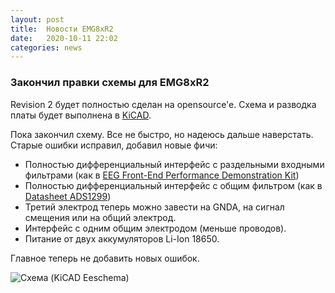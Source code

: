 ```yaml
---
layout: post
title:  Новости EMG8xR2
date:   2020-10-11 22:02
categories: news
---
```

### Закончил правки схемы для EMG8xR2

Revision 2 будет полностью сделан на opensource'e. Схема и разводка платы будет выполнена в [KiCAD](https://kicad-pcb.org/).

Пока закончил схему. Все не быстро, но надеюсь дальше наверстать. Старые ошибки исправил, добавил новые фичи:
* Полностью дифференциальный интерфейс с раздельными входными фильтрами (как в [EEG Front-End Performance Demonstration Kit](https://www.ti.com/lit/ug/slau443b/slau443b.pdf?ts=1602258946892&ref_url=https%253A%252F%252Fwww.ti.com%252Ftool%252FADS1299EEGFE-PDK))
* Полностью дифференциальный интерфейс с общим фильтром (как в [Datasheet ADS1299](https://www.ti.com/lit/ds/symlink/ads1299.pdf?ts=1602417721400))
* Третий электрод теперь можно завести на GNDA, на сигнал смещения или на общий электрод.
* Интерфейс с одним общим электродом (меньше проводов).
* Питание от двух аккумуляторов Li-Ion 18650.

Главное теперь не добавить новых ошибок.

![Схема (KiCAD Eeschema)](https://drive.google.com/uc?export=view&id=18xvGgrcY3SdtwbyLzkZvpchL3RI9LBVP)

